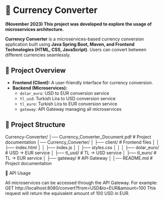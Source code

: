 # 💱 Currency Converter

**(November 2023) This project was developed to explore the usage of microservices architecture.**

**Currency Converter** is a microservices-based currency conversion application built using **Java Spring Boot, Maven, and Frontend Technologies (HTML, CSS, JavaScript)**. Users can convert between different currencies seamlessly.

## 🚀 Project Overview

- **Frontend (Client):** A user-friendly interface for currency conversion.
- **Backend (Microservices):**
  - `dolar_euro`: USD to EUR conversion service
  - `tl_usd`: Turkish Lira to USD conversion service
  - `tl_euro`: Turkish Lira to EUR conversion service
  - `gateway`: API Gateway managing all microservices

## 📂 Project Structure

Currency-Converter/ │── Currency_Converter_Document.pdf # Project documentation │── Currency_Converter/ │ ├── client/ # Frontend files │ │ ├── index.html │ │ ├── index.js │ │ ├── styles.css │ │ │ ├── dolar_euro/ # USD → EUR service │ ├── tl_usd/ # TL → USD service │ ├── tl_euro/ # TL → EUR service │ ├── gateway/ # API Gateway │ │── README.md # Project documentation

📌 API Usage

All microservices can be accessed through the API Gateway. For example:
GET http://localhost:8080/convert?from=USD&to=EUR&amount=100
This request will return the equivalent amount of 100 USD in EUR.
